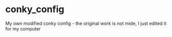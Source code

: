# conky_config
My own modified conky config - the original work is not mide, I just edited it for my computer
